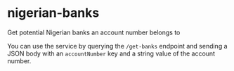 # nigerian-banks
Get potential Nigerian banks an account number belongs to

You can use the service by querying the `/get-banks` endpoint and sending a JSON body with an `accountNumber` key and a string value of the account number.
